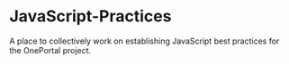 JavaScript-Practices
====================

A place to collectively work on establishing JavaScript best practices for the OnePortal project.